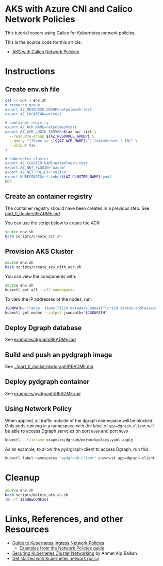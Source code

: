 # AKS with Azure CNI and Calico Network Policies

This tutorial covers using Calico for Kubernetes network policies.

This is the source code for this article:

* [AKS with Calico Network Policies](https://joachim8675309.medium.com/aks-with-calico-network-policies-8cdfa996e6bb)

# Instructions

## Create env.sh file

```bash
cat <<-EOF > env.sh
# resource group
export AZ_RESOURCE_GROUP=netpolmesh-test
export AZ_LOCATION=westus2

# container registry
export AZ_ACR_NAME=netpolmeshtest
export AZ_ACR_LOGIN_SERVER=$(az acr list \
  --resource-group ${AZ_RESOURCE_GROUP} \
  --query "[?name == \`${AZ_ACR_NAME}\`].loginServer | [0]" \
  --output tsv
)

# kubernetes cluster
export AZ_CLUSTER_NAME=netpolmesh-test
export AZ_NET_PLUGIN="azure"
export AZ_NET_POLICY="calico"
export KUBECONFIG=~/.kube/${AZ_CLUSTER_NAME}.yaml
EOF
```

## Create an container registry

The container registry should have been created in a previous step. See [part_0_docker/README.md](../part_0_docker/README.md)

You can use the script below to create the ACR:

```bash
source env.sh
bash scripts/create_acr.sh
```

## Provision AKS Cluster

```bash
source env.sh
bash scripts/create_aks_with_acr.sh
```

You can view the components with:

```bash
source env.sh
kubectl get all --all-namespaces
```

To view the IP addresses of the nodes, run:

```bash
JSONPATH='{range .items[*]}{@.metadata.name}{"\t"}{@.status.addresses[?(@.type == "InternalIP")].address}{"\n"}{end}'
kubectl get nodes --output jsonpath="$JSONPATH"
```

## Deploy Dgraph database

See [examples/dgraph/README.md](examples/dgraph/README.md)

## Build and push an pydgraph image

See [../part_0_docker/pydgraph/README.md](part_0_docker/pydgraph/README.md)

## Deploy pydgraph container

See [examples/pydgraph/README.md](examples/pydgraph/README.md)

## Using Network Policy

When applied, all traffic outside of the dgraph namespace will be blocked. Only pods running in a namespace with the label of `app=dgraph-client` will be able to access Dgraph servcies on port `8080` and port `9080`

```bash
kubectl --filename exapmles/dgraph/networkpolicy.yaml apply
```
As an example, to allow the pydrgraph-client to access Dgraph, run this:

```bash
kubectl label namespaces "pydgraph-client" env=test app=dgraph-client
```

# Cleanup

```bash
source env.sh
bash scripts/delete_aks.sh.sh
rm -rf ${KUBECONFIG}
```

# Links, References, and other Resources

* [Guide to Kubernetes Ingress Network Policies](https://www.openshift.com/blog/guide-to-kubernetes-ingress-network-policies)
  * [Examples from the Network Policies guide](https://github.com/stackrox/network-policy-examples)
* [Securing Kubernetes Cluster Networking](https://ahmet.im/blog/kubernetes-network-policy/) by Ahmet Alp Balkan
* [Get started with Kubernetes network policy](https://docs.projectcalico.org/security/kubernetes-network-policy)
